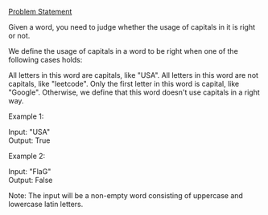 [Problem Statement](https://leetcode.com/explore/featured/card/august-leetcoding-challenge/549/week-1-august-1st-august-7th/3409/)

Given a word, you need to judge whether the usage of capitals in it is right or not.

We define the usage of capitals in a word to be right when one of the following cases holds:

All letters in this word are capitals, like "USA".
All letters in this word are not capitals, like "leetcode".
Only the first letter in this word is capital, like "Google".
Otherwise, we define that this word doesn't use capitals in a right way.
 

Example 1:

Input: "USA"<br> Output: True
 

Example 2:

Input: "FlaG"<br>
Output: False
 

Note: The input will be a non-empty word consisting of uppercase and lowercase latin letters.